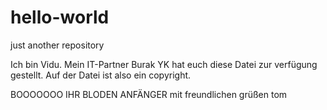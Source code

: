 # hello-world
just another repository

Ich bin Vidu. Mein IT-Partner Burak YK hat euch diese Datei zur verfügung gestellt.
Auf der Datei ist also ein copyright.

BOOOOOOO IHR BLODEN ANFÄNGER
mit freundlichen grüßen tom
